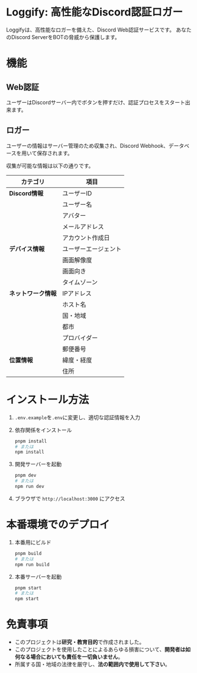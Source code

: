 # Loggify: 高性能なDiscord認証ロガー

Loggifyは、高性能なロガーを備えた、Discord Web認証サービスです。
あなたのDiscord ServerをBOTの脅威から保護します。

# 機能

## Web認証

ユーザーはDiscordサーバー内でボタンを押すだけ、認証プロセスをスタート出来ます。

## ロガー

ユーザーの情報はサーバー管理のため収集され、Discord Webhook、データベースを用いて保存されます。

収集が可能な情報は以下の通りです。

| カテゴリ             | 項目                 |
| -------------------- | -------------------- |
| **Discord情報**      | ユーザーID           |
|                      | ユーザー名           |
|                      | アバター             |
|                      | メールアドレス       |
|                      | アカウント作成日     |
| **デバイス情報**     | ユーザーエージェント |
|                      | 画面解像度           |
|                      | 画面向き             |
|                      | タイムゾーン         |
| **ネットワーク情報** | IPアドレス           |
|                      | ホスト名             |
|                      | 国・地域             |
|                      | 都市                 |
|                      | プロバイダー         |
|                      | 郵便番号             |
| **位置情報**         | 緯度・経度           |
|                      | 住所                 |

# インストール方法

1. `.env.example`を`.env`に変更し、適切な認証情報を入力

2. 依存関係をインストール

   ```bash
   pnpm install
   # または
   npm install
   ```

3. 開発サーバーを起動

   ```bash
   pnpm dev
   # または
   npm run dev
   ```

4. ブラウザで `http://localhost:3000` にアクセス

# 本番環境でのデプロイ

1. 本番用にビルド

   ```bash
   pnpm build
   # または
   npm run build
   ```

2. 本番サーバーを起動
   ```bash
   pnpm start
   # または
   npm start
   ```

# 免責事項

- このプロジェクトは**研究・教育目的**で作成されました。
- このプロジェクトを使用したことによるあらゆる損害について、**開発者は如何なる場合においても責任を一切負いません**。
- 所属する国・地域の法律を厳守し、**法の範囲内で使用して下さい**。
